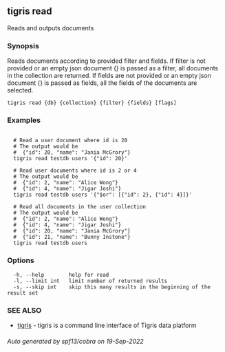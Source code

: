 ## tigris read

Reads and outputs documents

### Synopsis

Reads documents according to provided filter and fields.
If filter is not provided or an empty json document {} is passed as a filter, all documents in the collection are returned.
If fields are not provided or an empty json document {} is passed as fields, all the fields of the documents are selected.

```
tigris read {db} {collection} {filter} {fields} [flags]
```

### Examples

```

  # Read a user document where id is 20
  # The output would be
  #  {"id": 20, "name": "Jania McGrory"}
  tigris read testdb users '{"id": 20}'

  # Read user documents where id is 2 or 4
  # The output would be
  #  {"id": 2, "name": "Alice Wong"}
  #  {"id": 4, "name": "Jigar Joshi"}
  tigris read testdb users '{"$or": [{"id": 2}, {"id": 4}]}'

  # Read all documents in the user collection
  # The output would be
  #  {"id": 2, "name": "Alice Wong"}
  #  {"id": 4, "name": "Jigar Joshi"}
  #  {"id": 20, "name": "Jania McGrory"}
  #  {"id": 21, "name": "Bunny Instone"}
  tigris read testdb users

```

### Options

```
  -h, --help        help for read
  -l, --limit int   limit number of returned results
  -s, --skip int    skip this many results in the beginning of the result set
```

### SEE ALSO

- [tigris](tigris.md) - tigris is a command line interface of Tigris data platform

###### Auto generated by spf13/cobra on 19-Sep-2022
